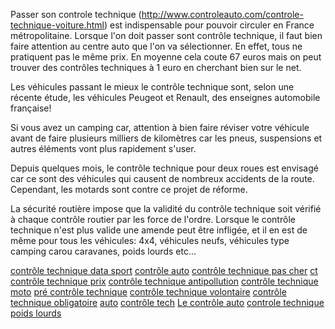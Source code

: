 Passer son controle technique (<a href="http://www.controleauto.com/controle-technique-voiture.html">http://www.controleauto.com/controle-technique-voiture.html</a>) est indispensable pour pouvoir circuler en France métropolitaine. Lorsque l'on doit passer sont contrôle technique, il faut bien faire attention au centre auto que l'on va sélectionner. En effet, tous ne pratiquent pas le même prix. En moyenne cela coute 67 euros mais on peut trouver des contrôles techniques à 1 euro en cherchant bien sur le net. 

Les véhicules passant le mieux le contrôle technique sont, selon une récente étude, les véhicules Peugeot et Renault, des enseignes automobile française! 

Si vous avez un camping car, attention à bien faire réviser votre véhicule avant de faire plusieurs milliers de kilomètres car les pneus, suspensions et autres éléments vont plus rapidement s'user. 

Depuis quelques mois, le contrôle technique pour deux roues est envisagé car ce sont des véhicules qui causent de nombreux accidents de la route. Cependant, les motards sont contre ce projet de réforme. 

La sécurité routière impose que la validité du contrôle technique soit vérifié à chaque contrôle routier par les force de l'ordre. Lorsque le contrôle technique n'est plus valide une amende peut être infligée, et il en est de même pour tous les véhicules: 4x4, véhicules neufs, véhicules type camping carou caravanes, poids lourds etc...

<a href="http://matra-datavision.fr">contrôle technique data sport</a>
<a href="http://35autos.com">contrôle auto</a>
<a href="http://accessoires-4x4.fr">contrôle technique pas cher</a>
<a href="http://allo-service-chauffeur.fr">ct</a>
<a href="http://deuche-annonces.fr">contrôle technique prix</a>
<a href="http://ecogest-auto.fr">contrôle technique antipollution</a>
<a href="http://ferrari-actus.fr">contrôle technique moto</a>
<a href="http://garage-peyroche.fr">pré contrôle technique</a>
<a href="http://garage-renault-40.fr">contrôle technique volontaire</a>
<a href="http://jmdauto.fr">contrôle technique obligatoire</a>
<a href="http://meca-auto-64.com">auto</a>
<a href="http://motor-cars.fr">contrôle tech</a>
<a href="http://pastoresportauto.com">Le contrôle auto</a>
<a href="http://xenon-tuning.fr">controle technique poids lourds</a>

